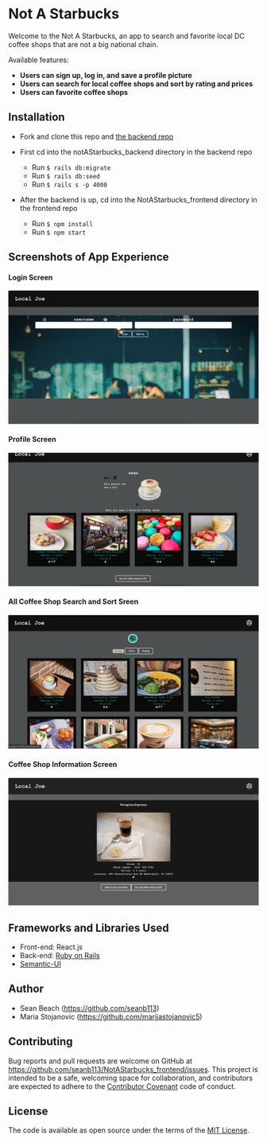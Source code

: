 # Not A Starbucks
Welcome to the Not A Starbucks, an app to search and favorite local DC coffee shops that are not a big national chain.

Available features:
- **Users can sign up, log in, and save a profile picture**
- **Users can search for local coffee shops and sort by rating and prices**
- **Users can favorite coffee shops**

## Installation

- Fork and clone this repo and [the backend repo](https://github.com/seanb113/notAStarbucks_backend)

- First cd into the notAStarbucks_backend directory in the backend repo
  - Run `$ rails db:migrate`
  - Run `$ rails db:seed`
  - Run `$ rails s -p 4000`
- After the backend is up, cd into the NotAStarbucks_frontend directory in the frontend repo
  - Run `$ npm install`
  - Run `$ npm start`

## Screenshots of App Experience

#### Login Screen
![Login Screen](./public/img/clogin.png) 

#### Profile Screen
![Profile Screen](./public/img/cofprofile.png)

#### All Coffee Shop Search and Sort Sreen
![All Coffee Shop Search and Sort Sreen](./public/img/coflis.png) 

#### Coffee Shop Information Screen
![Coffee Shop Information Screen](./public/img/coffee-card.gif) 

## Frameworks and Libraries Used

- Front-end: React.js
- Back-end: [Ruby on Rails](https://github.com/rails/rails)
- [Semantic-UI](https://semantic-ui.com/)

## Author
- Sean Beach (https://github.com/seanb113)
- Maria Stojanovic (https://github.com/marijastojanovic5)

## Contributing
Bug reports and pull requests are welcome on GitHub at https://github.com/seanb113/NotAStarbucks_frontend/issues. This project is intended to be a safe, welcoming space for collaboration, and contributors are expected to adhere to the [Contributor Covenant](http://contributor-covenant.org) code of conduct.

## License

The code is available as open source under the terms of the [MIT License](https://opensource.org/licenses/MIT).
